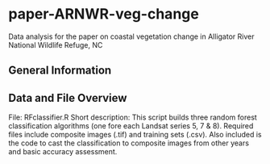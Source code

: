 # paper-ARNWR-veg-change
Data analysis for the paper on coastal vegetation change in Alligator River National Wildlife Refuge, NC


## General Information



## Data and File Overview

File: RFclassifier.R
Short description: This script builds three random forest classification algorithms (one fore each Landsat
series 5, 7 & 8). Required files include composite images (.tif) and training sets (.csv). Also included is 
the code to cast the classification to composite images from other years and basic accuracy assessment. 

